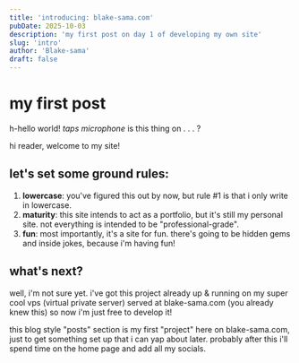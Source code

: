 ```yaml
---
title: 'introducing: blake-sama.com'
pubDate: 2025-10-03
description: 'my first post on day 1 of developing my own site'
slug: 'intro'
author: 'Blake-sama'
draft: false
---
```

# my first post

h-hello world!
*taps microphone*
is this thing on . . . ?

hi reader, welcome to my site!

## let's set some ground rules:
1. **lowercase**: you've figured this out by now, but rule #1 is that i only write in lowercase.
2. **maturity**: this site intends to act as a portfolio, but it's still my personal site. not everything is intended to be "professional-grade".
3. **fun**: most importantly, it's a site for fun. there's going to be hidden gems and inside jokes, because i'm having fun!

## what's next?

well, i'm not sure yet.
i've got this project already up & running on my super cool vps (virtual private server) served at blake-sama.com (you already knew this)
so now i'm just free to develop it!

this blog style "posts" section is my first "project" here on blake-sama.com, just to get something set up that i can yap about later. probably after this i'll spend time on the home page and add all my socials.

